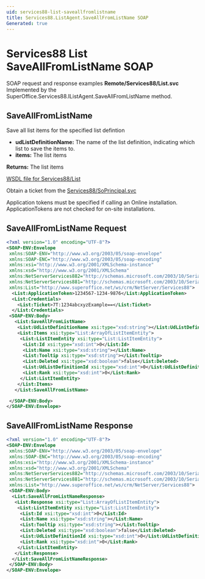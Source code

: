 ```yaml
---
uid: services88-list-saveallfromlistname
title: Services88.ListAgent.SaveAllFromListName SOAP
Generated: true
---
```


# Services88 List SaveAllFromListName SOAP

SOAP request and response examples **Remote/Services88/List.svc**
Implemented by the <see cref="M:SuperOffice.Services88.IListAgent.SaveAllFromListName">SuperOffice.Services88.IListAgent.SaveAllFromListName</see> method.

## SaveAllFromListName

Save all list items for the specified list defintion

* **udListDefinitionName:** The name of the list definition, indicating which list to save the items to.
* **items:** The list items

**Returns:** The list items


[WSDL file for Services88/List](../Services88-List.md)

Obtain a ticket from the [Services88/SoPrincipal.svc](../SoPrincipal/index.md)

Application tokens must be specified if calling an Online installation. ApplicationTokens are not checked for on-site installations.

## SaveAllFromListName Request

```xml
<?xml version="1.0" encoding="UTF-8"?>
<SOAP-ENV:Envelope
 xmlns:SOAP-ENV="http://www.w3.org/2003/05/soap-envelope"
 xmlns:SOAP-ENC="http://www.w3.org/2003/05/soap-encoding"
 xmlns:xsi="http://www.w3.org/2001/XMLSchema-instance"
 xmlns:xsd="http://www.w3.org/2001/XMLSchema"
 xmlns:NetServerServices882="http://schemas.microsoft.com/2003/10/Serialization/Arrays"
 xmlns:NetServerServices881="http://schemas.microsoft.com/2003/10/Serialization/"
 xmlns:List="http://www.superoffice.net/ws/crm/NetServer/Services88">
  <List:ApplicationToken>1234567-1234-9876</List:ApplicationToken>
  <List:Credentials>
    <List:Ticket>7T:1234abcxyzExample==</List:Ticket>
  </List:Credentials>
 <SOAP-ENV:Body>
   <List:SaveAllFromListName>
    <List:UdListDefinitionName xsi:type="xsd:string"></List:UdListDefinitionName>
    <List:Items xsi:type="List:ArrayOfListItemEntity">
     <List:ListItemEntity xsi:type="List:ListItemEntity">
      <List:Id xsi:type="xsd:int">0</List:Id>
      <List:Name xsi:type="xsd:string"></List:Name>
      <List:Tooltip xsi:type="xsd:string"></List:Tooltip>
      <List:Deleted xsi:type="xsd:boolean">false</List:Deleted>
      <List:UdListDefinitionId xsi:type="xsd:int">0</List:UdListDefinitionId>
      <List:Rank xsi:type="xsd:int">0</List:Rank>
     </List:ListItemEntity>
    </List:Items>
   </List:SaveAllFromListName>

 </SOAP-ENV:Body>
</SOAP-ENV:Envelope>

```


## SaveAllFromListName Response

```xml
<?xml version="1.0" encoding="UTF-8"?>
<SOAP-ENV:Envelope
 xmlns:SOAP-ENV="http://www.w3.org/2003/05/soap-envelope"
 xmlns:SOAP-ENC="http://www.w3.org/2003/05/soap-encoding"
 xmlns:xsi="http://www.w3.org/2001/XMLSchema-instance"
 xmlns:xsd="http://www.w3.org/2001/XMLSchema"
 xmlns:NetServerServices882="http://schemas.microsoft.com/2003/10/Serialization/Arrays"
 xmlns:NetServerServices881="http://schemas.microsoft.com/2003/10/Serialization/"
 xmlns:List="http://www.superoffice.net/ws/crm/NetServer/Services88">
 <SOAP-ENV:Body>
  <List:SaveAllFromListNameResponse>
   <List:Response xsi:type="List:ArrayOfListItemEntity">
    <List:ListItemEntity xsi:type="List:ListItemEntity">
     <List:Id xsi:type="xsd:int">0</List:Id>
     <List:Name xsi:type="xsd:string"></List:Name>
     <List:Tooltip xsi:type="xsd:string"></List:Tooltip>
     <List:Deleted xsi:type="xsd:boolean">false</List:Deleted>
     <List:UdListDefinitionId xsi:type="xsd:int">0</List:UdListDefinitionId>
     <List:Rank xsi:type="xsd:int">0</List:Rank>
    </List:ListItemEntity>
   </List:Response>
  </List:SaveAllFromListNameResponse>
 </SOAP-ENV:Body>
</SOAP-ENV:Envelope>

```

